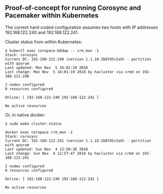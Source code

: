 ## Proof-of-concept for running Corosync and Pacemaker within Kubernetes

The current hard-coded configuration assumes two hosts with IP addresses
192.168.122.240 and 192.168.122.241.

Cluster status from within Kubernetes:

```
$ kubectl exec coropace-b6dwp -- crm_mon -1
Stack: corosync
Current DC: 192-168-122-240 (version 1.1.18-2b07d5c5a9) - partition with quorum
Last updated: Mon Nov  5 16:02:10 2018
Last change: Mon Nov  5 16:01:19 2018 by hacluster via crmd on 192-168-122-240

2 nodes configured
0 resources configured

Online: [ 192-168-122-240 192-168-122-241 ]

No active resources
```

Or, in native docker:

```
$ sudo make cluster-status

docker exec coropace crm_mon -1
Stack: corosync
Current DC: 192-168-122-241 (version 1.1.18-2b07d5c5a9) - partition with quorum
Last updated: Sun Nov  4 12:58:38 2018
Last change: Sun Nov  4 12:57:47 2018 by hacluster via crmd on 192-168-122-241

2 nodes configured
0 resources configured

Online: [ 192-168-122-240 192-168-122-241 ]

No active resources
```
